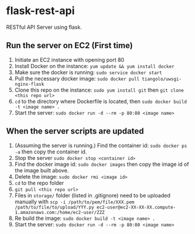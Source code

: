 # flask-rest-api
RESTful API Server using flask.

## Run the server on EC2 (First time)

1. Initiate an EC2 instance with opening port 80
2. Install Docker on the instance: `yum update && yum install docker`
3. Make sure the docker is running: `sudo service docker start`
4. Pull the necessary docker image: `sudo docker pull tiangolo/uwsgi-nginx-flask`
5. Clone this repo on the instance: `sudo yum install git` then `git clone <this repo url>`
6. `cd` to the directory where Dockerfile is located, then `sudo docker build -t <image name> .`
7. Start the server: `sudo docker run -d --rm -p 80:80 <image name> `

## When the server scripts are updated

1. (Assuming the server is running.) Find the container id: `sudo docker ps -a` then copy the container id. 
2. Stop the server `sudo docker stop <container id>`
3. Find the docker image id: `sudo docker images` then copy the image id of the image built above.
4. Delete the image: `sudo docker rmi <image id>`
5. `cd` to the repo folder 
6. `git pull <this repo url>`
7. Files in `storage/` folder (listed in .gitignore) need to be uploaded manually with `scp -i /path/to/pem/file/XXX.pem /path/to/file/to/upload/YYY.py ec2-user@ec2-XX-XX-XX.compute-1.amazonaws.com:/home/ec2-user/ZZZ`
8. Re build the image: `sudo docker build -t <image name> .`
9. Start the server: `sudo docker run -d --rm -p 80:80 <image name>`